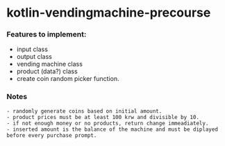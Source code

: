 # kotlin-vendingmachine-precourse

### Features to implement:

- input class
- output class
- vending machine class
- product (data?) class
- create coin random picker function.

### Notes
````
- randomly generate coins based on initial amount.
- product prices must be at least 100 krw and divisible by 10.
- if not enough money or no products, return change immeadiately.
- inserted amount is the balance of the machine and must be diplayed before every purchase prompt.
````